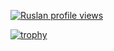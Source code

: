[![Ruslan profile views](https://u8views.com/api/v1/github/profiles/64924584/views/day-week-month-total-count.svg)](https://u8views.com/github/forzyz)

[![trophy](https://github-profile-trophy.vercel.app/?username=ryo-ma&theme=onedark)](https://github.com/ryo-ma/github-profile-trophy)
